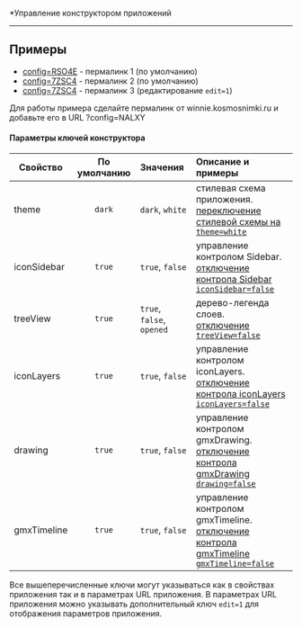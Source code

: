 *Управление конструктором приложений

---

Примеры
------
  * [config=RSO4E](https://originalsin.github.io/svelte.geomixer/public/?config=RSO4E) - пермалинк 1 (по умолчанию)
  * [config=7ZSC4](https://originalsin.github.io/svelte.geomixer/public/?config=7ZSC4) - пермалинк 2 (по умолчанию)
  * [config=7ZSC4](https://originalsin.github.io/svelte.geomixer/public/?config=196JI&edit=1) - пермалинк 3 (редактирование `edit=1`)

  
 Для работы примера сделайте пермалинк от winnie.kosmosnimki.ru и добавьте его в URL ?config=NALXY
 
 #### Параметры ключей конструктора

Свойство|По умолчанию|Значения|Описание и примеры
------|:---------:|:-----------|:-----------
theme|`dark`| `dark`, `white` | стилевая схема приложения.<br>[переключение стилевой схемы на `theme=white`](https://originalsin.github.io/svelte.geomixer/public/?config=7ZSC4&theme=white)
iconSidebar|`true`|`true`, `false`| управление контролом Sidebar.<br>[отключение контрола Sidebar `iconSidebar=false`](https://originalsin.github.io/svelte.geomixer/public/?config=7ZSC4&iconSidebar=false)
treeView|`true`|`true`, `false`, `opened`| дерево-легенда слоев.<br> [отключение `treeView=false`](https://originalsin.github.io/svelte.geomixer/public/?config=7ZSC4&iconSidebar=false)
iconLayers|`true`|`true`, `false`| управление контролом iconLayers.<br> [отключение контрола iconLayers `iconLayers=false`](https://originalsin.github.io/svelte.geomixer/public/?config=7ZSC4&iconLayers=false)
drawing|`true`|`true`, `false`| управление контролом gmxDrawing.<br> [отключение контрола gmxDrawing `drawing=false`](https://originalsin.github.io/svelte.geomixer/public/?config=7ZSC4&drawing=false)
gmxTimeline|`true`|`true`, `false`| управление контролом gmxTimeline.<br> [отключение контрола gmxTimeline `gmxTimeline=false`](https://originalsin.github.io/svelte.geomixer/public/?config=196JI&gmxTimeline=false)

Все вышеперечисленные ключи могут указываться как в свойствах приложения так и в параметрах URL приложения.
В параметрах URL приложения можно указывать дополнительный ключ `edit=1` для отображения параметров приложения.

